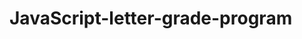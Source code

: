 # JavaScript-letter-grade-program
<body>
		<p id="demo"></p>
	<script>
		var marks= prompt("Enter Your Number :");
		if(marks >= 80){
			document.write("A+");
		}
		else if(marks >= 70){
			document.write("A");
		}
		else if(marks >= 60){
			document.write("A-");}
		else if(marks >= 50){
			document.write("B");
		}
		else if(marks >= 40){
			document.write("c");
		}
		else if(marks >= 33){
			document.write("D");}
			else{
				document.write("failed")
			}
		
	</script>
	</body>
